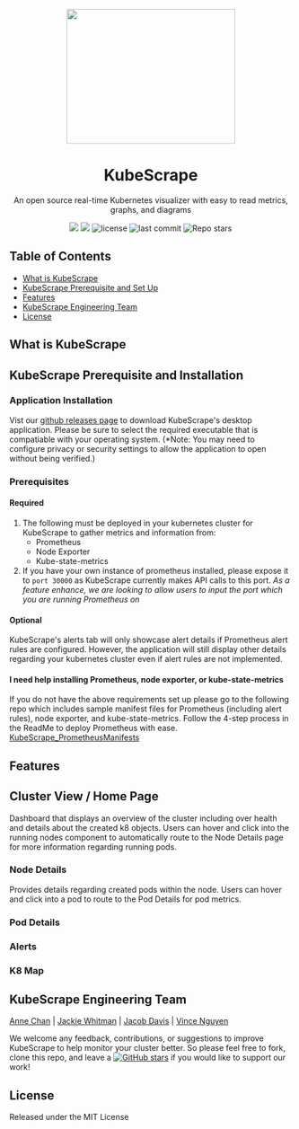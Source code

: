 <p align="center">
 <img src="https://i.imgur.com/763iZTq.jpg" width="300" height="240"></p>
<h1 align="center"><strong>KubeScrape</strong></h1>

<p align="center">An open source real-time Kubernetes visualizer with easy to read metrics, graphs, and diagrams </p>

<p align="center">
  <img src="https://img.shields.io/badge/PRs-welcome-brightgreen.svg?style=flat"/>
  <img src="https://img.shields.io/badge/contributions-welcome-brightgreen.svg?style=flat"/>
  <img alt="license" src="https://img.shields.io/github/license/oslabs-beta/KubeScrape?color=%2357d3af">
  <img alt="last commit" src="https://img.shields.io/github/last-commit/oslabs-beta/KubeScrape?color=%2357d3af">
  <img alt="Repo stars" src="https://img.shields.io/github/stars/oslabs-beta/KubeScrape?logoColor=%2334495e&style=social"> 
</p>

## Table of Contents 

* [What is KubeScrape](#KubeScrape)
* [KubeScrape Prerequisite and Set Up](#setUp)
* [Features](#feature)
* [KubeScrape Engineering Team ](#team)
* [License](#license)

## What is KubeScrape 

## KubeScrape Prerequisite and Installation
### Application Installation
Vist our [github releases page](URL) to download KubeScrape's desktop application. Please be sure to select the required executable that is compatiable with your operating system. 
  (*Note: You may need to configure privacy or security settings to allow the application to open without being verified.)

### Prerequisites
#### Required
1. The following must be deployed in your kubernetes cluster for KubeScrape to gather metrics and information from:
   - Prometheus 
   - Node Exporter
   - Kube-state-metrics
2. If you have your own instance of prometheus installed, please expose it to `port 30000` as KubeScrape currently makes API calls to this port.
*As a feature enhance, we are looking to allow users to input the port which you are running Prometheus on*

#### Optional
KubeScrape's alerts tab will only showcase alert details if Prometheus alert rules are configured. However, the application will still display other details regarding your kubernetes cluster even if alert rules are not implemented.
  
#### I need help installing Prometheus, node exporter, or kube-state-metrics
If you do not have the above requirements set up please go to the following repo which includes sample manifest files for Prometheus (including alert rules), node exporter, and kube-state-metrics. Follow the 4-step process in the ReadMe to deploy Prometheus with ease. 
   [KubeScrape_PrometheusManifests](https://github.com/annechanchan/KubeScrape_PrometheusManifests#kubescrape_prometheusmanifests-overview)  

## Features
## Cluster View / Home Page
Dashboard that displays an overview of the cluster including over health and details about the created k8 objects. Users can hover and click into the running nodes component to automatically route to the Node Details page for more information regarding running pods. 

<gif>

### Node Details
Provides details regarding created pods within the node. Users can hover and click into a pod to route to the Pod Details for pod metrics.
 
### Pod Details

 
### Alerts 
### K8 Map

## KubeScrape Engineering Team 
[Anne Chan](https://github.com/annechanchan) | [Jackie Whitman](https://github.com/jackiewhitworth) | [Jacob Davis](https://github.com/JacobDDavis) | [Vince Nguyen](https://github.com/ntgv93)

We welcome any feedback, contributions, or suggestions to improve KubeScrape to help monitor your cluster better. So please feel free to fork, clone this repo, and
leave a [![GitHub stars](https://img.shields.io/github/stars/oslabs-beta/KubeScrape?style=social&label=Star&)](https://github.com/oslabs-beta/KubeScrape/) if you would like to support our work!

## License
Released under the MIT License
